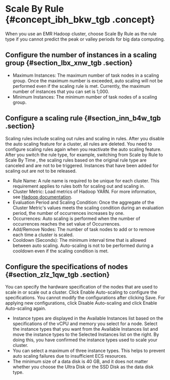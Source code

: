 # Scale By Rule {#concept_ibh_bkw_tgb .concept}

When you use an EMR Hadoop cluster, choose Scale By Rule as the rule type if you cannot predict the peak or valley periods for big data computing.

## Configure the number of instances in a scaling group {#section_lbx_xnw_tgb .section}

-   Maximum Instances: The maximum number of task nodes in a scaling group. Once the maximum number is exceeded, auto scaling will not be performed even if the scaling rule is met. Currently, the maximum number of instances that you can set is 1,000.
-   Minimum Instances: The minimum number of task nodes of a scaling group.

## Configure a scaling rule {#section_inn_b4w_tgb .section}

Scaling rules include scaling out rules and scaling in rules. After you disable the auto scaling feature for a cluster, all rules are deleted. You need to configure scaling rules again when you reactivate the auto scaling feature. After you switch the rule type, for example, switching from Scale by Rule to Scale By Time , the scaling rules based on the original rule type are canceled and are not to be triggered. Instances that have been added for scaling out are not to be released.

-   Rule Name: A rule name is required to be unique for each cluster. This requirement applies to rules both for scaling out and scaling in.
-   Cluster Metric: Load metrics of Hadoop YARN. For more information, see [Hadoop documentation](https://hadoop.apache.org/docs/r2.7.2/hadoop-yarn/hadoop-yarn-site/ResourceManagerRest.html#Cluster_Metrics_API).
-   Evaluation Period and Scaling Condition: Once the aggregate of the Cluster Metric's values meets the scaling condition during an evaluation period, the number of occurrences increases by one.
-   Occurrences: Auto scaling is performed when the number of occurrences reaches the set value of Occurrences.
-   Add/Remove Nodes: The number of task nodes to add or to remove each time a cluster is scaled.
-   Cooldown \(Seconds\): The minimum interval time that is allowed between auto scaling. Auto-scaling is not to be performed during a cooldown even if the scaling condition is met.

## Configure the specifications of nodes {#section_zlz_1qw_tgb .section}

You can specify the hardware specification of the nodes that are used to scale in or scale out a cluster. Click Enable Auto-scaling to configure the specifications. You cannot modify the configurations after clicking Save. For applying new configurations, click Disable Auto-scaling and click Enable Auto-scaling again.

-   Instance types are displayed in the Available Instances list based on the specifications of the vCPU and memory you select for a node. Select the instance types that you want from the Available Instances list and move the instance types to the Selected Instances list on the right. By doing this, you have confirmed the instance types used to scale your cluster.
-   You can select a maximum of three instance types. This helps to prevent auto scaling failures due to insufficient ECS resources.
-   The minimum size of a data disk is 40 GB, and it does not matter whether you choose the Ultra Disk or the SSD Disk as the data disk type.

